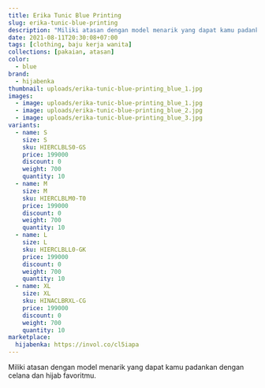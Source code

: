 ```yaml
---
title: Erika Tunic Blue Printing
slug: erika-tunic-blue-printing
description: "Miliki atasan dengan model menarik yang dapat kamu padankan dengan celana dan hijab favoritmu."
date: 2021-08-11T20:30:08+07:00
tags: [clothing, baju kerja wanita]
collections: [pakaian, atasan]
color:
  - blue
brand:
  - hijabenka
thumbnail: uploads/erika-tunic-blue-printing_blue_1.jpg
images:
  - image: uploads/erika-tunic-blue-printing_blue_1.jpg
  - image: uploads/erika-tunic-blue-printing_blue_2.jpg
  - image: uploads/erika-tunic-blue-printing_blue_3.jpg
variants:
  - name: S
    size: S
    sku: HIERCLBLS0-GS
    price: 199000
    discount: 0
    weight: 700
    quantity: 10
  - name: M
    size: M
    sku: HIERCLBLM0-T0
    price: 199000
    discount: 0
    weight: 700
    quantity: 10
  - name: L
    size: L
    sku: HIERCLBLL0-GK
    price: 199000
    discount: 0
    weight: 700
    quantity: 10
  - name: XL
    size: XL
    sku: HINACLBRXL-CG
    price: 199000
    discount: 0
    weight: 700
    quantity: 10
marketplace:
  hijabenka: https://invol.co/cl5iapa
---
```


Miliki atasan dengan model menarik yang dapat kamu padankan dengan celana dan hijab favoritmu.
